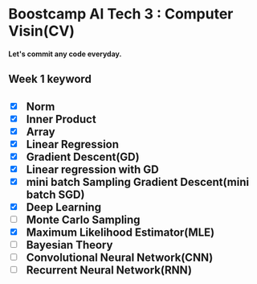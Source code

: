 <h1>Boostcamp AI Tech 3 : Computer Visin(CV)</h1>

<h4>Let's commit any code everyday.</h4>

<h2>Week 1 keyword<h2>

- [x] Norm
- [x] Inner Product
- [x] Array
- [x] Linear Regression
- [x] Gradient Descent(GD)
- [x] Linear regression with GD
- [x] mini batch Sampling Gradient Descent(mini batch SGD)
- [x] Deep Learning
- [ ] Monte Carlo Sampling
- [x] Maximum Likelihood Estimator(MLE)
- [ ] Bayesian Theory
- [ ] Convolutional Neural Network(CNN)
- [ ] Recurrent Neural Network(RNN)

<!-- <h2>Week 2 keyword</h2> -->
